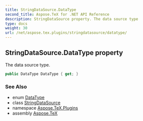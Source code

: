 ```yaml
---
title: StringDataSource.DataType
second_title: Aspose.TeX for .NET API Reference
description: StringDataSource property. The data source type
type: docs
weight: 30
url: /net/aspose.tex.plugins/stringdatasource/datatype/
---
```

## StringDataSource.DataType property

The data source type.

```csharp
public DataType DataType { get; }
```

### See Also

* enum [DataType](../../datatype/)
* class [StringDataSource](../)
* namespace [Aspose.TeX.Plugins](../../stringdatasource/)
* assembly [Aspose.TeX](../../../)


